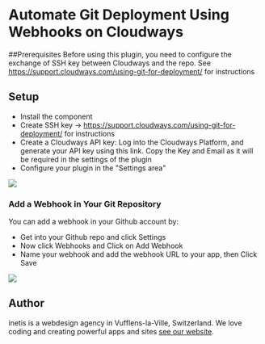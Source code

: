 # Automate Git Deployment Using Webhooks on Cloudways

##Prerequisites
Before using this plugin, you need to configure the exchange of SSH key between Cloudways and the repo. See https://support.cloudways.com/using-git-for-deployment/ for instructions

## Setup
* Install the component
* Create SSH key -> https://support.cloudways.com/using-git-for-deployment/ for instructions
* Create a Cloudways API key: Log into the Cloudways Platform,  and generate your API key using this link. Copy the Key and Email as it will be required in the settings of the plugin
* Configure your plugin in the "Settings area"
<img src="https://pbs.twimg.com/media/DID2FX4XoAAFz8o.jpg:large">
 
### Add a Webhook in Your Git Repository

You can add a webhook in your Github account by:

* Get into your Github repo and click Settings
* Now click Webhooks and Click on Add Webhook
* Name your webhook and add the webhook URL to your app, then Click Save

<img src="https://support.cloudways.com/wp-content/uploads/2016/12/2016-12-08_15h45_54.png">

## Author
inetis is a webdesign agency in Vufflens-la-Ville, Switzerland. We love coding and creating powerful apps and sites  [see our website](https://inetis.ch).
